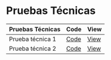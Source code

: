 # Pruebas Técnicas

| Pruebas Técnicas | Code | View |
|--------------------|------|---------------|
| Prueba técnica 1 | [Code](https://github.com/fergarperez/Pruebas-Tecnicas/tree/main/prueba-tecnica-1) | [View](https://pruebas-tecnicas-topaz.vercel.app) |
| Prueba técnica 2 | [Code](https://github.com/fergarperez/Pruebas-Tecnicas/tree/main/prueba-tecnica-2-typescript-react) | [View](https://pruebas-tecnicas-4pms.vercel.app/) |